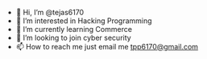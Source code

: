 - 👋 Hi, I’m @tejas6170
- 👀 I’m interested in Hacking Programming
- 🌱 I’m currently learning Commerce 
- 💞️ I’m looking to join cyber security
- 📫 How to reach me just email me tpp6170@gmail.com


